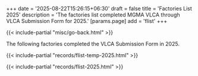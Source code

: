 +++
date = '2025-08-22T15:26:15+06:30'
draft = false
title = 'Factories List 2025'
description = 'The factories list completed MGMA VLCA through VLCA Submission Form for 2025.'
[params.page]
    add = 'flist'
+++

{{< include-partial "misc/go-back.html" >}}

The following factories completed the VLCA Submission Form in 2025.

{{< include-partial "records/flist-temp-2025.html" >}}

{{< include-partial "records/flist-2025.html" >}}
